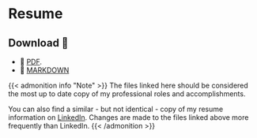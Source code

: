 # Resume


## Download 💾

- 📄 [PDF](/resume/kq.pdf).
- 📝 [MARKDOWN](/resume/kq.md)

{{< admonition info "Note" >}}
The files linked here should be considered the most up to date copy of my professional roles and accomplishments.

You can also find a similar - but not identical - copy of my resume information on [LinkedIn](https://www.linkedin.com/in/karlq/).
Changes are made to the files linked above more frequently than LinkedIn.
{{< /admonition >}}

